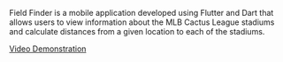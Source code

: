 Field Finder is a mobile application developed using Flutter and Dart that allows users to view information about the MLB Cactus League stadiums and calculate distances from a given location to each of the stadiums. 

[Video Demonstration](https://drive.google.com/file/d/12YEeNg-YwaamGFA4s8wU8x2R8g0pE9jG/view?usp=sharing)

